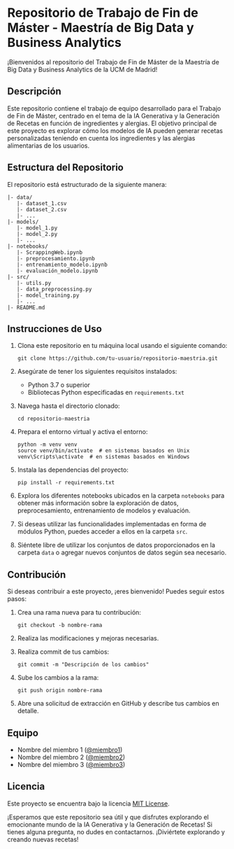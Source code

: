 # Repositorio de Trabajo de Fin de Máster - Maestría de Big Data y Business Analytics

¡Bienvenidos al repositorio del Trabajo de Fin de Máster de la Maestría de Big Data y Business Analytics de la UCM de Madrid!

## Descripción

Este repositorio contiene el trabajo de equipo desarrollado para el Trabajo de Fin de Máster, centrado en el tema de la IA Generativa y la Generación de Recetas en función de ingredientes y alergias. El objetivo principal de este proyecto es explorar cómo los modelos de IA pueden generar recetas personalizadas teniendo en cuenta los ingredientes y las alergias alimentarias de los usuarios.

## Estructura del Repositorio

El repositorio está estructurado de la siguiente manera:

```
|- data/
   |- dataset_1.csv
   |- dataset_2.csv
   |- ...
|- models/
   |- model_1.py
   |- model_2.py
   |- ...
|- notebooks/
   |- ScrappingWeb.ipynb
   |- preprocesamiento.ipynb
   |- entrenamiento_modelo.ipynb
   |- evaluación_modelo.ipynb
|- src/
   |- utils.py
   |- data_preprocessing.py
   |- model_training.py
   |- ...
|- README.md
```

## Instrucciones de Uso

1. Clona este repositorio en tu máquina local usando el siguiente comando:

   ```
   git clone https://github.com/tu-usuario/repositorio-maestria.git
   ```

2. Asegúrate de tener los siguientes requisitos instalados:
   - Python 3.7 o superior
   - Bibliotecas Python especificadas en `requirements.txt`

3. Navega hasta el directorio clonado:

   ```
   cd repositorio-maestria
   ```

4. Prepara el entorno virtual y activa el entorno:

   ```
   python -m venv venv
   source venv/bin/activate  # en sistemas basados en Unix
   venv\Scripts\activate  # en sistemas basados en Windows
   ```

5. Instala las dependencias del proyecto:

   ```
   pip install -r requirements.txt
   ```

6. Explora los diferentes notebooks ubicados en la carpeta `notebooks` para obtener más información sobre la exploración de datos, preprocesamiento, entrenamiento de modelos y evaluación.

7. Si deseas utilizar las funcionalidades implementadas en forma de módulos Python, puedes acceder a ellos en la carpeta `src`.

8. Siéntete libre de utilizar los conjuntos de datos proporcionados en la carpeta `data` o agregar nuevos conjuntos de datos según sea necesario.

## Contribución

Si deseas contribuir a este proyecto, ¡eres bienvenido! Puedes seguir estos pasos:

1. Crea una rama nueva para tu contribución:

   ```
   git checkout -b nombre-rama
   ```

2. Realiza las modificaciones y mejoras necesarias.

3. Realiza commit de tus cambios:

   ```
   git commit -m "Descripción de los cambios"
   ```

4. Sube los cambios a la rama:

   ```
   git push origin nombre-rama
   ```

5. Abre una solicitud de extracción en GitHub y describe tus cambios en detalle.

## Equipo

- Nombre del miembro 1 ([@miembro1](https://github.com/miembro1))
- Nombre del miembro 2 ([@miembro2](https://github.com/miembro2))
- Nombre del miembro 3 ([@miembro3](https://github.com/miembro3))

## Licencia

Este proyecto se encuentra bajo la licencia [MIT License](LICENSE).

¡Esperamos que este repositorio sea útil y que disfrutes explorando el emocionante mundo de la IA Generativa y la Generación de Recetas! Si tienes alguna pregunta, no dudes en contactarnos. ¡Diviértete explorando y creando nuevas recetas!
